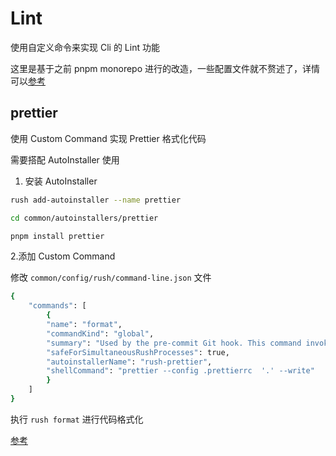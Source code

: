 # Lint

使用自定义命令来实现 Cli 的 Lint 功能

这里是基于之前 pnpm monorepo 进行的改造，一些配置文件就不赘述了，详情可以[参考](/docs/pnpm/Lint.md)

## prettier

使用 Custom Command 实现 Prettier 格式化代码

需要搭配 AutoInstaller 使用

1. 安装 AutoInstaller

```bash
rush add-autoinstaller --name prettier

cd common/autoinstallers/prettier

pnpm install prettier
```

2.添加 Custom Command

修改 `common/config/rush/command-line.json` 文件

```bash
{
    "commands": [
        {
        "name": "format",
        "commandKind": "global",
        "summary": "Used by the pre-commit Git hook. This command invokes Prettier to reformat staged changes.",
        "safeForSimultaneousRushProcesses": true,
        "autoinstallerName": "rush-prettier",
        "shellCommand": "prettier --config .prettierrc  '.' --write"
        }
    ]
}
```

执行 `rush format` 进行代码格式化

[参考](https://zhuanlan.zhihu.com/p/589856180)
